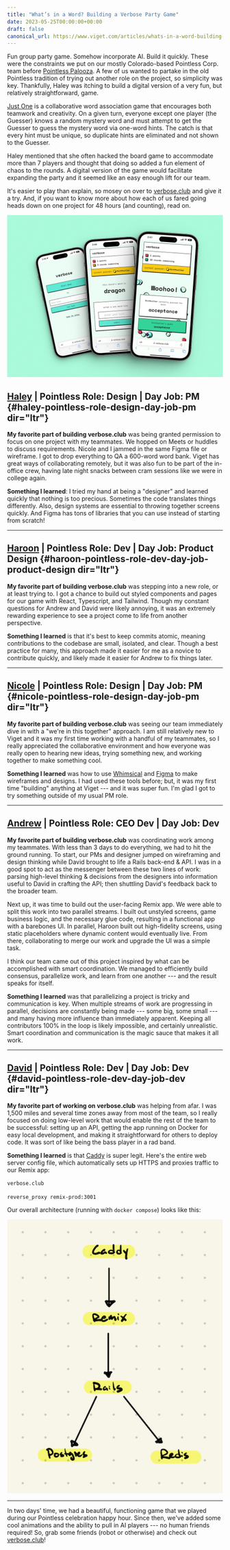 ```yaml
---
title: "What’s in a Word? Building a Verbose Party Game"
date: 2023-05-25T00:00:00+00:00
draft: false
canonical_url: https://www.viget.com/articles/whats-in-a-word-building-a-verbose-party-game/
---
```


Fun group party game. Somehow incorporate AI. Build it quickly. These
were the constraints we put on our mostly Colorado-based Pointless Corp.
team before [Pointless
Palooza](https://www.viget.com/articles/the-enduring-point-of-pointless-corp/).
A few of us wanted to partake in the old Pointless tradition of trying
out another role on the project, so simplicity was key. Thankfully,
Haley was itching to build a digital version of a very fun, but
relatively straightforward, game.

[Just One](https://boardgamegeek.com/boardgame/254640/just-one) is a
collaborative word association game that encourages both teamwork and
creativity. On a given turn, everyone except one player (the Guesser)
knows a random mystery word and must attempt to get the Guesser to guess
the mystery word via one-word hints. The catch is that every hint must
be unique, so duplicate hints are eliminated and not shown to the
Guesser.

Haley mentioned that she often hacked the board game to accommodate more
than 7 players and thought that doing so added a fun element of chaos to
the rounds. A digital version of the game would facilitate expanding the
party and it seemed like an easy enough lift for our team.

It's easier to play than explain, so mosey on over to
[verbose.club](https://verbose.club) and give it a try. And, if you want
to know more about how each of us fared going heads down on one project
for 48 hours (and counting), read on.

![image](662shots_so-1.png)

## [**Haley**](https://www.viget.com/about/team/hjohnson/) **\| Pointless Role: Design \| Day Job: PM** {#haley-pointless-role-design-day-job-pm dir="ltr"}

**My favorite part of building verbose.club** was being granted
permission to focus on one project with my teammates. We hopped on Meets
or huddles to discuss requirements. Nicole and I jammed in the same
Figma file or wireframe. I got to drop everything to QA a 600-word word
bank. Viget has great ways of collaborating remotely, but it was also
fun to be part of the in-office crew, having late night snacks between
cram sessions like we were in college again.

**Something I learned**: I tried my hand at being a "designer" and
learned quickly that nothing is too precious. Sometimes the code
translates things differently. Also, design systems are essential to
throwing together screens quickly. And Figma has tons of libraries that
you can use instead of starting from scratch!

------------------------------------------------------------------------

## [**Haroon**](https://www.viget.com/about/team/hmatties/) **\| Pointless Role: Dev \| Day Job: Product Design** {#haroon-pointless-role-dev-day-job-product-design dir="ltr"}

**My favorite part of building verbose.club** was stepping into a new
role, or at least trying to. I got a chance to build out styled
components and pages for our game with React, Typescript, and Tailwind.
Though my constant questions for Andrew and David were likely annoying,
it was an extremely rewarding experience to see a project come to life
from another perspective.

**Something I learned** is that it\'s best to keep commits atomic,
meaning contributions to the codebase are small, isolated, and clear.
Though a best practice for many, this approach made it easier for me as
a novice to contribute quickly, and likely made it easier for Andrew to
fix things later.

------------------------------------------------------------------------

## [**Nicole**](https://www.viget.com/about/team/nrymarz/) **\| Pointless Role: Design \| Day Job: PM** {#nicole-pointless-role-design-day-job-pm dir="ltr"}

**My favorite part of building verbose.club** was seeing our team
immediately dive in with a "we're in this together" approach. I am still
relatively new to Viget and it was my first time working with a handful
of my teammates, so I really appreciated the collaborative environment
and how everyone was really open to hearing new ideas, trying something
new, and working together to make something cool.

**Something I learned** was how to use [Whimsical](http://whimsical.com)
and [Figma](http://figma.com) to make wireframes and designs. I had used
these tools before; but, it was my first time "building" anything at
Viget --- and it was super fun. I'm glad I got to try something outside
of my usual PM role.

------------------------------------------------------------------------

## [**Andrew**](https://www.viget.com/about/team/athomas/) **\| Pointless Role: CEO Dev \| Day Job: Dev**

**My favorite part of building verbose.club** was coordinating work
among my teammates. With less than 3 days to do everything, we had to
hit the ground running. To start, our PMs and designer jumped on
wireframing and design thinking while David brought to life a Rails
back-end & API. I was in a good spot to act as the messenger between
these two lines of work: parsing high-level thinking & decisions from
the designers into information useful to David in crafting the API; then
shuttling David's feedback back to the broader team.

Next up, it was time to build out the user-facing Remix app. We were
able to split this work into two parallel streams. I built out unstyled
screens, game business logic, and the necessary glue code, resulting in
a functional app with a barebones UI. In parallel, Haroon built out
high-fidelity screens, using static placeholders where dynamic content
would eventually live. From there, collaborating to merge our work and
upgrade the UI was a simple task.

I think our team came out of this project inspired by what can be
accomplished with smart coordination. We managed to efficiently build
consensus, parallelize work, and learn from one another --- and the
result speaks for itself.

**Something I learned** was that parallelizing a project is tricky and
communication is key. When multiple streams of work are progressing in
parallel, decisions are constantly being made --- some big, some small
--- and many having more influence than immediately apparent. Keeping
all contributors 100% in the loop is likely impossible, and certainly
unrealistic. Smart coordination and communication is the magic sauce
that makes it all work.

------------------------------------------------------------------------

## [**David**](https://www.viget.com/about/team/deisinger/) **\| Pointless Role: Dev \| Day Job: Dev** {#david-pointless-role-dev-day-job-dev dir="ltr"}

**My favorite part of working on verbose.club** was helping from afar. I
was 1,500 miles and several time zones away from most of the team, so I
really focused on doing low-level work that would enable the rest of the
team to be successful: setting up an API, getting the app running on
Docker for easy local development, and making it straightforward for
others to deploy code. It was sort of like being the bass player in a
rad band.

**Something I learned** is that [Caddy](https://caddyserver.com) is
super legit. Here's the entire web server config file, which
automatically sets up HTTPS and proxies traffic to our Remix app:

    verbose.club

    reverse_proxy remix-prod:3001

Our overall architecture (running with `docker compose`) looks like
this:

![image](verbose-arch.png)


------------------------------------------------------------------------

In two days' time, we had a beautiful, functioning game that we played
during our Pointless celebration happy hour. Since then, we've added
some cool animations and the ability to pull in AI players --- no human
friends required! So, grab some friends (robot or otherwise) and check
out [verbose.club](https://verbose.club)!
